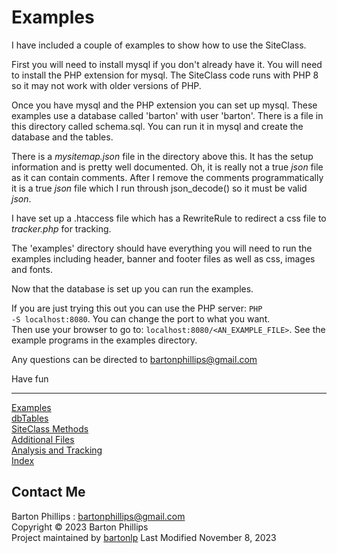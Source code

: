 # Examples

I have included a couple of examples to show how to use the SiteClass.

First you will need to install mysql if you don't already have it. You will need to install the PHP extension for mysql. The SiteClass code
runs with PHP 8 so it may not work with older versions of PHP.

Once you have mysql and the PHP extension you can set up mysql. These examples use a database called 'barton' with user 'barton'. There is
a file in this directory called schema.sql. You can run it in mysql and create the database and the tables.

There is a *mysitemap.json* file in the directory above this. It has the setup information and is pretty well documented. Oh, it is really
not a true *json* file as it can contain comments. After I remove the comments programmatically it is a true *json* file which I run
throush json_decode() so it must be valid *json*.

I have set up a .htaccess file which has a RewriteRule to redirect a css file to *tracker.php* for tracking.

The 'examples' directory should have everything you will need to run the examples including header, banner and footer files as well as css, 
images and fonts.

Now that the database is set up you can run the examples.

If you are just trying this out you can use the PHP server: <code>PHP -S localhost:8080</code>. You can change the port to what you want.   
Then use your browser to go to: <code>localhost:8080/&lt;AN_EXAMPLE_FILE&gt;</code>. See the example programs in the examples directory.

Any questions can be directed to bartonphillips@gmail.com

Have fun

---

[Examples](examplereadme.html)  
[dbTables](dbTables.html)  
[SiteClass Methods](siteclass.html)  
[Additional Files](files.html)  
[Analysis and Tracking](analysis.html)  
[Index](index.html)

## Contact Me

Barton Phillips : [bartonphillips@gmail.com](mailto://bartonphillips@gmail.com)  
Copyright &copy; 2023 Barton Phillips  
Project maintained by [bartonlp](https://github.com/bartonlp)
Last Modified November 8, 2023
